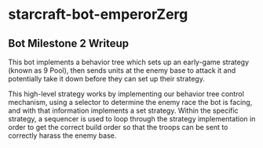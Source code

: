 # starcraft-bot-emperorZerg

## Bot Milestone 2 Writeup

This bot implements a behavior tree which sets up an early-game strategy (known as 9 Pool), then sends units at the enemy base to attack it and potentially take it down before they can set up their strategy. 

This high-level strategy works by implementing our behavior tree control mechanism, using a selector to determine the enemy race the bot is facing, and with that information implements a set strategy. Within the specific strategy, a sequencer is used to loop through the strategy implementation in order to get the correct build order so that the troops can be sent to correctly harass the enemy base.

